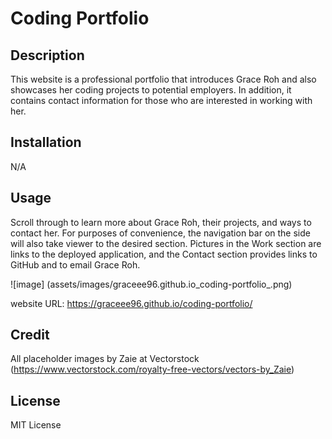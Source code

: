 # Coding Portfolio

## Description
This website is a professional portfolio that introduces Grace Roh and also showcases her coding projects to potential employers. In addition, it contains contact information for those who are interested in working with her.

## Installation
N/A

## Usage
Scroll through to learn more about Grace Roh, their projects, and ways to contact her. For purposes of convenience, the navigation bar on the side will also take viewer to the desired section. Pictures in the Work section are links to the deployed application, and the Contact section provides links to GitHub and to email Grace Roh.

![image] (assets/images/graceee96.github.io_coding-portfolio_.png)

website URL: https://graceee96.github.io/coding-portfolio/

## Credit
All placeholder images by Zaie at Vectorstock (https://www.vectorstock.com/royalty-free-vectors/vectors-by_Zaie)

## License
MIT License